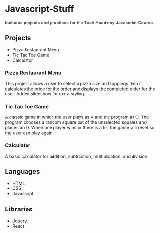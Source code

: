 # Javascript-Stuff
Includes projects and practices for the Tech Academy Javascript Course

## Projects

- Pizza Restaurant Menu
- Tic Tac Toe Game
- Calculator 

### Pizza Restaurant Menu
This project allows a user to select a pizza size and toppings then it calculates the price for the order and displays the completed order for the user. Added slideshow for extra styling.

### Tic Tac Toe Game
A classic game in which the user plays as X and the program as O. The program chooses a random square out of the unselected squares and places an O. When one player wins or there is a tie, the game will reset so the user can play again.

### Calculator
A basic calculator for addition, subtraction, multiplication, and division

## Languages
- HTML
- CSS
- Javascript

## Libraries
- Jquery
- React
